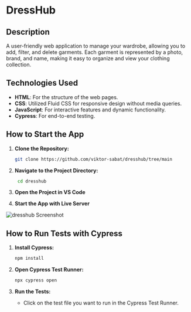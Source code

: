# DressHub

## Description

A user-friendly web application to manage your wardrobe, allowing you to add, filter, and delete garments. Each garment is represented by a photo, brand, and name, making it easy to organize and view your clothing collection.

## Technologies Used

- **HTML**: For the structure of the web pages.
- **CSS**: Utilized Fluid CSS for responsive design without media queries.
- **JavaScript**: For interactive features and dynamic functionality.
- **Cypress**: For end-to-end testing.

## How to Start the App

1. **Clone the Repository:**

   ```sh
   git clone https://github.com/viktor-sabat/dresshub/tree/main

2. **Navigate to the Project Directory:**

    ```sh
     cd dresshub

4. **Open the Project in VS Code**

5. **Start the App with Live Server**

![dresshub Screenshot](https://github.com/user-attachments/assets/12bf8301-e05f-42b8-982b-b7c766c9c20d)

## How to Run Tests with Cypress

1. **Install Cypress:**

   ```sh
   npm install

2. **Open Cypress Test Runner:**

   ```sh
   npx cypress open

3. **Run the Tests:**

   - Click on the test file you want to run in the Cypress Test Runner.
